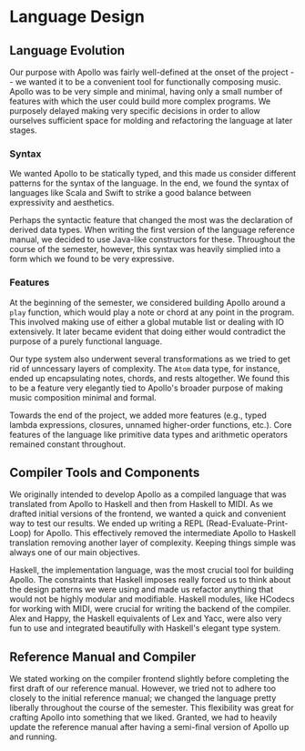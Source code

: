# Language Design

## Language Evolution

Our purpose with Apollo was fairly well-defined at the onset of the project --
we wanted it to be a convenient tool for functionally composing music. Apollo
was to be very simple and minimal, having only a small number of features with
which the user could build more complex programs. We purposely delayed making
very specific decisions in order to allow ourselves sufficient space for
molding and refactoring the language at later stages.

### Syntax

We wanted Apollo to be statically typed, and this made us consider different
patterns for the syntax of the language. In the end, we found the syntax of
languages like Scala and Swift to strike a good balance between expressivity
and aesthetics.

Perhaps the syntactic feature that changed the most was the declaration of
derived data types. When writing the first version of the language reference
manual, we decided to use Java-like constructors for these. Throughout the
course of the semester, however, this syntax was heavily simplied into a form
which we found to be very expressive.

### Features

At the beginning of the semester, we considered building Apollo around a `play`
function, which would play a note or chord at any point in the program. This
involved making use of either a global mutable list or dealing with IO
extensively. It later became evident that doing either would contradict the
purpose of a purely functional language.

Our type system also underwent several transformations as we tried to get rid
of unncessary layers of complexity. The `Atom` data type, for instance,
ended up encapsulating notes, chords, and rests altogether. We found this to be
a feature very elegantly tied to Apollo's broader purpose of making music
composition minimal and formal.

Towards the end of the project, we added more features (e.g., typed lambda
expressions, closures, unnamed higher-order functions, etc.). Core features of
the language like primitive data types and arithmetic operators remained
constant throughout. 

## Compiler Tools and Components

We originally intended to develop Apollo as a compiled language that was translated
from Apollo to Haskell and then from Haskell to MIDI. As we drafted initial
versions of the frontend, we wanted a quick and convenient way to test our
results. We ended up writing a REPL (Read-Evaluate-Print-Loop) for Apollo. This
effectively removed the intermediate Apollo to Haskell translation removing
another layer of complexity. Keeping things simple was always one of our main
objectives.

Haskell, the implementation language, was the most crucial tool for building
Apollo. The constraints that Haskell imposes really forced us to think about
the design patterns we were using and made us refactor anything that would not
be highly modular and modifiable. Haskell modules, like HCodecs for working
with MIDI, were crucial for writing the backend of the compiler. Alex and
Happy, the Haskell equivalents of Lex and Yacc, were also very fun to use and
integrated beautifully with Haskell's elegant type system.

## Reference Manual and Compiler

We stated working on the compiler frontend slightly before completing the first
draft of our reference manual. However, we tried not to adhere too closely to
the initial reference manual; we changed the language pretty liberally
throughout the course of the semester. This flexibility was great for crafting
Apollo into something that we liked. Granted, we had to heavily update the
reference manual after having a semi-final version of Apollo up and running.

